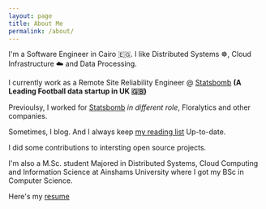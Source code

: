 ```yaml
---
layout: page
title: About Me
permalink: /about/
---
```



I'm a Software Engineer in Cairo 🇪🇬. I like Distributed Systems ☸️, Cloud Infrastructure ☁️ and Data Processing.

I currently work as a Remote Site Reliability Engineer @ [Statsbomb](statsbomb.com) __(A Leading Football data startup in UK 🇬🇧)__

Previoulsy, I worked for [Statsbomb](statsbomb.com) _in different role_, Floralytics and other companies.

Sometimes, I blog. And I always keep [my reading list](https://github.com/adhaamehab/my-reading-list) Up-to-date. 

I did some contributions to intersting open source projects.

I'm also a M.Sc. student Majored in Distributed Systems, Cloud Computing and Information Science at Ainshams University where I got my BSc in Computer Science.

Here's my [resume](https://adhaamehab.dev/resume.pdf)
